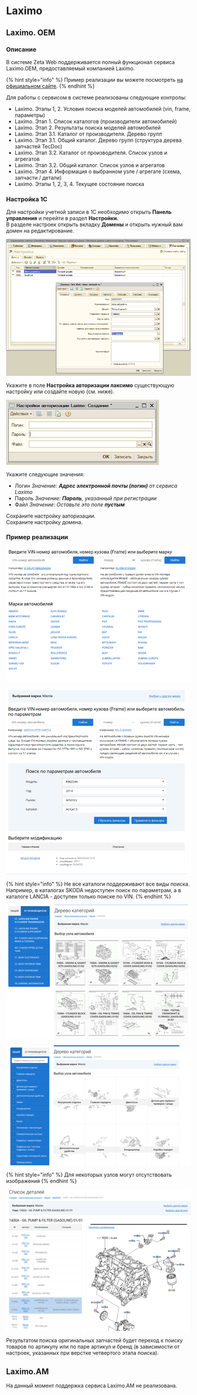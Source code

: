 # Laximo

## Laximo. OEM

### Описание

В системе Zeta Web поддерживается полный функционал сервиса Laximo.OEM, предоставляемый компанией Laximo.

{% hint style="info" %}
Пример реализации вы можете посмотреть [на официальном сайте](http://wsdemo.laximo.ru/index.php?lang=ru).
{% endhint %}

Для работы с сервисом в системе реализованы следующие контролы:

* Laximo. Этапы 1, 2. Условия поиска моделей автомобилей \(vin, frame, параметры\)
* Laximo. Этап 1. Список каталогов \(производители автомобилей\)
* Laximo. Этап 2. Результаты поиска моделей автомобилей
* Laximo. Этап 3.1. Каталог от производителя. Дерево групп
* Laximo. Этап 3.1. Общий каталог.  Дерево групп \(структура дерева запчастей TecDoc\)
* Laximo. Этап 3.2. Каталог от производителя. Список узлов и агрегатов
* Laximo. Этап 3.2. Общий каталог. Список узлов и агрегатов
* Laximo. Этап 4. Информация о выбранном узле / агрегате \(схема, запчасти / детали\)
* Laximo. Этапы 1, 2, 3, 4. Текущее состояние поиска

### Настройка 1С

Для настройки учетной записи в 1С необходимо открыть **Панель управления** и перейти в раздел **Настройки.**  
В разделе настроек открыть вкладку **Домены** и открыть нужный вам домен на редактирование.

![&#x41D;&#x430;&#x441;&#x442;&#x440;&#x43E;&#x439;&#x43A;&#x430; &#x430;&#x432;&#x442;&#x43E;&#x440;&#x438;&#x437;&#x430;&#x446;&#x438;&#x438; Laximo](../../.gitbook/assets/image%20%2823%29.png)

Укажите в поле **Настройка авторизации лаксимо** существующую настройку или создайте новую \(см. ниже\).

![&#x41D;&#x430;&#x441;&#x442;&#x440;&#x43E;&#x439;&#x43A;&#x430; &#x443;&#x447;&#x435;&#x442;&#x43D;&#x43E;&#x439; &#x437;&#x430;&#x43F;&#x438;&#x441;&#x438; &#x441;&#x435;&#x440;&#x432;&#x438;&#x441;&#x430; Laximo](../../.gitbook/assets/image%20%28159%29.png)

Укажите следующие значения:

* Логин _Значение: **Адрес электронной почты \(логин\)** от сервиса Laximo_
* Пароль _Значение: **Пароль**, указанный при регистрации_
* Файл _Значение: Оставьте это поле **пустым**_

Сохраните настройку ааторизации.  
Сохраните настройку домена.

### Пример реализации

![&#x42D;&#x442;&#x430;&#x43F; &#x2116;1. &#x41F;&#x43E;&#x438;&#x441;&#x43A; &#x43F;&#x43E; VIN / &#x41F;&#x43E;&#x438;&#x441;&#x43A; &#x43F;&#x43E; Frame / &#x412;&#x44B;&#x431;&#x43E;&#x440; &#x43A;&#x430;&#x442;&#x430;&#x43B;&#x43E;&#x433;&#x430; \(&#x43F;&#x440;&#x43E;&#x438;&#x437;&#x432;&#x43E;&#x434;&#x438;&#x442;&#x435;&#x43B;&#x44F; &#x430;&#x432;&#x442;&#x43E;&#x43C;&#x43E;&#x431;&#x438;&#x43B;&#x44F;\)](../../.gitbook/assets/image%20%28349%29.png)

![&#x42D;&#x442;&#x430;&#x43F; &#x2116;2. &#x41F;&#x43E;&#x438;&#x441;&#x43A; &#x43F;&#x43E; VIN / &#x41F;&#x43E;&#x438;&#x441;&#x43A; &#x43F;&#x43E; Frame / &#x41F;&#x43E;&#x438;&#x441;&#x43A; &#x43F;&#x43E; &#x43F;&#x430;&#x440;&#x430;&#x43C;&#x435;&#x442;&#x440;&#x430;&#x43C;](../../.gitbook/assets/image%20%28241%29.png)

{% hint style="info" %}
Не все каталоги поддерживают все виды поиска. Например, в каталогах SKODA недоступен поиск по параметрам, а в каталоге LANCIA - доступен только поиске по VIN.
{% endhint %}

![&#x42D;&#x442;&#x430;&#x43F; &#x2116;3. &#x414;&#x435;&#x440;&#x435;&#x432;&#x43E; &#x433;&#x440;&#x443;&#x43F;&#x43F; &#x43A;&#x430;&#x442;&#x430;&#x43B;&#x43E;&#x433; &#x43F;&#x440;&#x43E;&#x438;&#x437;&#x432;&#x43E;&#x434;&#x438;&#x442;&#x435;&#x43B;&#x44F; &#x438; &#x441;&#x43F;&#x438;&#x441;&#x43E;&#x43A; &#x443;&#x437;&#x43B;&#x43E;&#x432; &#x438; &#x430;&#x433;&#x440;&#x435;&#x433;&#x430;&#x442;&#x43E;&#x432;](../../.gitbook/assets/image%20%2898%29.png)

![&#x42D;&#x442;&#x430;&#x43F; &#x2116;3. &#x414;&#x435;&#x440;&#x435;&#x432;&#x43E; &#x433;&#x440;&#x443;&#x43F;&#x43F; &#x43E;&#x431;&#x449;&#x435;&#x433;&#x43E; &#x43A;&#x430;&#x442;&#x430;&#x43B;&#x43E;&#x433;&#x430; &#x438; &#x441;&#x43F;&#x438;&#x441;&#x43E;&#x43A; &#x443;&#x437;&#x43B;&#x43E;&#x432; &#x438; &#x430;&#x433;&#x440;&#x435;&#x433;&#x430;&#x442;&#x43E;&#x432; ](../../.gitbook/assets/image%20%28252%29.png)

{% hint style="info" %}
Для некоторых узлов могут отсутствовать изображения
{% endhint %}

![&#x42D;&#x442;&#x430;&#x43F; &#x2116;4. &#x421;&#x445;&#x435;&#x43C;&#x430; &#x443;&#x437;&#x43B;&#x430; / &#x430;&#x433;&#x440;&#x435;&#x433;&#x430;&#x442;&#x430; &#x438; &#x441;&#x43F;&#x438;&#x441;&#x43E;&#x43A; &#x434;&#x435;&#x442;&#x430;&#x43B;&#x435;&#x439;](../../.gitbook/assets/image%20%28354%29.png)

Результатом поиска оригинальных запчастей будет переход к поиску товаров по артикулу или по паре артикул и бренд \(в зависимости от настроек, указанных при верстке четвертого этапа поиска\).

## Laximo.AM

На данный момент поддержка сервиса Laximo.AM не реализована.

